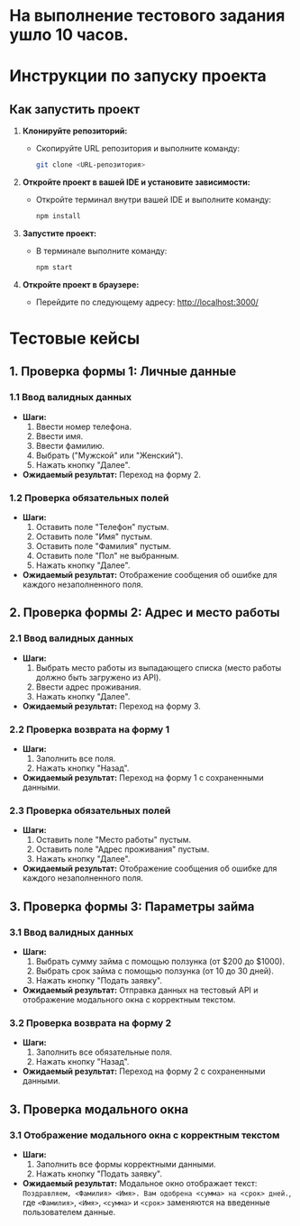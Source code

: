 # На выполнение тестового задания ушло 10 часов.


# Инструкции по запуску проекта

## Как запустить проект

1. **Клонируйте репозиторий:**
   - Скопируйте URL репозитория и выполните команду:
     ```bash
     git clone <URL-репозитория>
     ```

2. **Откройте проект в вашей IDE и установите зависимости:**
   - Откройте терминал внутри вашей IDE и выполните команду:
     ```bash
     npm install
     ```

3. **Запустите проект:**
   - В терминале выполните команду:
     ```bash
     npm start
     ```

4. **Откройте проект в браузере:**
   - Перейдите по следующему адресу:
     [http://localhost:3000/](http://localhost:3000/)



# Тестовые кейсы

## 1. Проверка формы 1: Личные данные

### 1.1 Ввод валидных данных
- **Шаги:**
  1. Ввести номер телефона.
  2. Ввести  имя.
  3. Ввести фамилию.
  4. Выбрать ("Мужской" или "Женский").
  5. Нажать кнопку "Далее".
- **Ожидаемый результат:** Переход на форму 2.

### 1.2 Проверка обязательных полей
- **Шаги:**
  1. Оставить поле "Телефон" пустым.
  2. Оставить поле "Имя" пустым.
  3. Оставить поле "Фамилия" пустым.
  4. Оставить поле "Пол" не выбранным.
  5. Нажать кнопку "Далее".
- **Ожидаемый результат:** Отображение сообщения об ошибке для каждого незаполненного поля.

## 2. Проверка формы 2: Адрес и место работы

### 2.1 Ввод валидных данных
- **Шаги:**
  1. Выбрать место работы из выпадающего списка (место работы должно быть загружено из API).
  2. Ввести адрес проживания.
  3. Нажать кнопку "Далее".
- **Ожидаемый результат:** Переход на форму 3.

### 2.2 Проверка возврата на форму 1
- **Шаги:**
  1. Заполнить все поля.
  2. Нажать кнопку "Назад".
- **Ожидаемый результат:** Переход на форму 1 с сохраненными данными.

### 2.3 Проверка обязательных полей
- **Шаги:**
  1. Оставить поле "Место работы" пустым.
  2. Оставить поле "Адрес проживания" пустым.
  3. Нажать кнопку "Далее".
- **Ожидаемый результат:** Отображение сообщения об ошибке для каждого незаполненного поля.

## 3. Проверка формы 3: Параметры займа

### 3.1 Ввод валидных данных
- **Шаги:**
  1. Выбрать сумму займа с помощью ползунка (от $200 до $1000).
  2. Выбрать срок займа с помощью ползунка (от 10 до 30 дней).
  3. Нажать кнопку "Подать заявку".
- **Ожидаемый результат:** Отправка данных на тестовый API и отображение модального окна с корректным текстом.

### 3.2 Проверка возврата на форму 2
- **Шаги:**
  1. Заполнить все обязательные поля.
  2. Нажать кнопку "Назад".
- **Ожидаемый результат:** Переход на форму 2 с сохраненными данными.

## 3. Проверка модального окна

### 3.1 Отображение модального окна с корректным текстом
- **Шаги:**
  1. Заполнить все формы корректными данными.
  2. Нажать кнопку "Подать заявку".
- **Ожидаемый результат:** Модальное окно отображает текст: `Поздравляем, <Фамилия> <Имя>. Вам одобрена <сумма> на <срок> дней.`, где `<Фамилия>`, `<Имя>`, `<сумма>` и `<срок>` заменяются на введенные пользователем данные.
